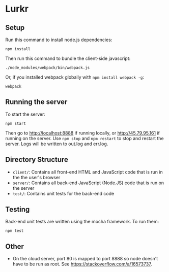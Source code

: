 # Lurkr

## Setup

Run this command to install node.js dependencies:
```
npm install
```

Then run this command to bundle the client-side javascript:
```
./node_modules/webpack/bin/webpack.js
```

Or, if you installed webpack globally with `npm install webpack -g`:
```
webpack
```


## Running the server
To start the server:

```
npm start
```

Then go to <http://localhost:8888> if running locally, or <http://45.79.95.161>
if running on the server. Use `npm stop` and `npm restart` to stop and restart
the server. Logs will be written to out.log and err.log.


## Directory Structure
* `client/`: Contains all front-end HTML and JavaScript code that is run in the
  the user's browser
* `server/`: Contains all back-end JavaScript (Node.JS) code that is run on the
  server
* `test/`: Contains unit tests for the back-end code


## Testing
Back-end unit tests are written using the mocha framework. To run them:
```
npm test
```


## Other

* On the cloud server, port 80 is mapped to port 8888 so node doesn't have to
  be run as root. See <https://stackoverflow.com/a/16573737>.

